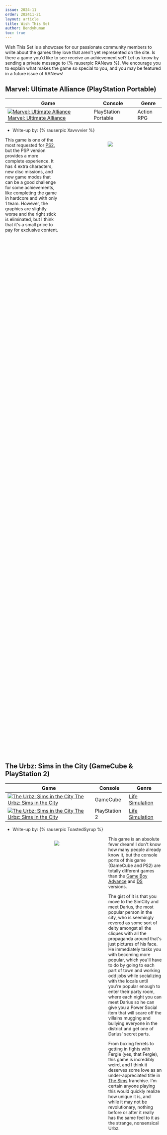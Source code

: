 ```yaml
---
issue: 2024-11
order: 202411-21
layout: article
title: Wish This Set
author: Bendyhuman
toc: true
---
```


Wish This Set is a showcase for our passionate community members to write about the games they love that aren't yet represented on the site. Is there a game you'd like to see receive an achievement set? Let us know by sending a private message to {% rauserpic RANews %}. We encourage you to explain what makes the game so special to you, and you may be featured in a future issue of RANews!

## Marvel: Ultimate Alliance (PlayStation Portable)

| Game                                                                                                                                                                                                                                                                  | Console              | Genre      |
| --------------------------------------------------------------------------------------------------------------------------------------------------------------------------------------------------------------------------------------------------------------------- | -------------------- | ---------- |
| <a class="gameicon-link" href="https://retroachievements.org/game/3996" target="_blank" rel="noopener"> <img class="gameicon" src="https://media.retroachievements.org/Images/000001.png" alt="Marvel: Ultimate Alliance"> <span>Marvel: Ultimate Alliance</span></a> | PlayStation Portable | Action RPG |

* Write-up by: {% rauserpic Xavvvvier %}

<figure style="text-align:center;float:right;width:50%;height:50%">
<img src="https://cdn.mobygames.com/screenshots/15851370-marvel-ultimate-alliance-psp-capitan-america-fighting-ultron-war.png">
<figcaption></figcaption>
</figure>

This game is one of the most requested for [PS2](https://retroachievements.org/game/21031), but the PSP version provides a more complete experience. It has 4 extra characters, new disc missions, and new game modes that can be a good challenge for some achievements, like completing the game in hardcore and with only 1 team. However, the graphics are slightly worse and the right stick is eliminated, but I think that it's a small price to pay for exclusive content.

<br clear="right"/>

## The Urbz: Sims in the City (GameCube & PlayStation 2)

| Game                                                                                                                                                                                                                                                                     | Console  | Genre                                                     |
| ------------------------------------------------------------------------------------------------------------------------------------------------------------------------------------------------------------------------------------------------------------------------ | -------- | --------------------------------------------------------- |
| <a class="gameicon-link" href="https://retroachievements.org/game/30169" target="_blank" rel="noopener"> <img class="gameicon" src="https://media.retroachievements.org/Images/099722.png" alt="The Urbz: Sims in the City"> <span>The Urbz: Sims in the City</span></a> | GameCube | [Life Simulation](https://retroachievements.org/game/861) |
| <a class="gameicon-link" href="https://retroachievements.org/game/19374" target="_blank" rel="noopener"> <img class="gameicon" src="https://media.retroachievements.org/Images/066124.png" alt="The Urbz: Sims in the City"> <span>The Urbz: Sims in the City</span></a> | PlayStation 2 | [Life Simulation](https://retroachievements.org/game/861) |

* Write-up by: {% rauserpic ToastedSyrup %}

<figure style="text-align:center;float:left;width:50%;height:50%">
<img src="https://camo.githubusercontent.com/84007be0924ac76cbc036523e5079547c4a2fab77704a55e98d45555bcddd2bb/68747470733a2f2f7374617469632e77696b69612e6e6f636f6f6b69652e6e65742f73696d732f696d616765732f382f38662f5572627a2d73696d732d696e2d7468652d636974792e6a70672f7265766973696f6e2f6c61746573743f63623d3230313430343039313035373031">
<figcaption></figcaption>
</figure>

This game is an absolute fever dream! I don't know how many people already know it, but the console ports of this game (GameCube and PS2) are totally different games than the [Game Boy Advance](https://retroachievements.org/game/5057) and [DS](https://retroachievements.org/game/16240) versions.

The gist of it is that you move to the SimCity and meet Darius, the most popular person in the city, who is seemingly revered as some sort of deity amongst all the cliques with all the propaganda around that's just pictures of his face. He immediately tasks you with becoming more popular, which you'll have to do by going to each part of town and working odd jobs while socializing with the locals until you're popular enough to enter their party room, where each night you can meet Darius so he can give you a Power Social item that will scare off the villains mugging and bullying everyone in the district and get one of Darius' secret parts.

From boxing ferrets to getting in fights with Fergie (yes, that Fergie), this game is incredibly weird, and I think it deserves some love as an under-appreciated title in [The Sims](https://retroachievements.org/game/5727) franchise. I'm certain anyone playing this would quickly realize how unique it is, and while it may not be revolutionary, nothing before or after it really has the same feel to it as the strange, nonsensical Urbz.

<br clear="left"/>

## Metal Saga (PlayStation 2)

| Game                                                                                                                                                                                                                                     | Console       | Genre                                                     |
| ---------------------------------------------------------------------------------------------------------------------------------------------------------------------------------------------------------------------------------------- | ------------- | --------------------------------------------------------- |
| <a class="gameicon-link" href="https://retroachievements.org/game/20742" target="_blank" rel="noopener"> <img class="gameicon" src="https://media.retroachievements.org/Images/075148.png" alt="Metal Saga"> <span>Metal Saga</span></a> | PlayStation 2 | [Turn-based RPG](https://retroachievements.org/game/5663) |

* Write-up by: {% rauserpic Maiodin %}

<figure style="text-align:center;float:right;width:50%;height:50%">
<img src="https://media.retroachievements.org/Images/087481.png">
<figcaption></figcaption>
</figure>

Metal Saga is an awesome RPG set in a post-apocalyptic world where the main story is in the background. The basic gameplay loop revolves around getting better tanks to take on outlaws (boss battles) to make money through their bounties and upgrade your current tanks' arsenal. There are many tanks available to be found/bought/rented, several towns to visit, and even a casino on a train! Plus many hidden secrets, stories, areas, and multiple endings. The graphics may not be the best, but the vibe the aesthetic brings can be felt. All this and more (including comedic dialogues and stories) make this a must play.

<br clear="right"/>

## Samurai Warriors 2 \| Samurai Warriors 2: Xtreme Legends (PlayStation 2)

| Game                                                                                                                                                                                                                                                                                                                                 | Console       | Genre                                                   |
| ------------------------------------------------------------------------------------------------------------------------------------------------------------------------------------------------------------------------------------------------------------------------------------------------------------------------------------ | ------------- | ------------------------------------------------------- |
| <a class="gameicon-link" href="https://retroachievements.org/game/20791" target="_blank" rel="noopener"> <img class="gameicon" src="https://media.retroachievements.org/Images/101246.png" alt="Samurai Warriors 2 \| Samurai Warriors 2: Xtreme Legends"> <span>Samurai Warriors 2 \| Samurai Warriors 2: Xtreme Legends</span></a> | PlayStation 2 | [Hack & Slash](https://retroachievements.org/game/8322) |

* Write-up by: {% rauserpic kongming00 %}

<figure style="text-align:center;float:left;width:50%;height:50%">
<img src="https://m.media-amazon.com/images/M/MV5BZWNkMzc1NmEtYzdiMS00NTFhLWEyZmQtYWNlYjI4ZjQ0NzVlXkEyXkFqcGc@._V1_QL75_UX820_.jpg">
<figcaption></figcaption>
</figure>

Have you ever wanted to hack your way through Feudal Japan as one of the famous samurai lords? Well, this game is for you. The [Warriors](https://retroachievements.org/game/6047) series has been around for several decades and has grown from system pushing tech demos to cult classics. It's not for everyone, sure. But Samurai Warriors has always been the better younger sister of the Warriors franchise. The stories are closely based on history, rather than loosely. The characters are all unique and have heroic traits and flaws.

[Samurai Warriors 1](https://retroachievements.org/game/20790) was an interesting trial for the first in series. It was dark, gloomy in tone and story, and a bit clunky to play. But Samurai Warriors 2 revitalized the genre. It came in swinging with more characters and a mass amount of maps and unique weapons. Samurai Warriors 2 deserves a trophy set for just the sheer amount of unlockable content the game has. The expansion, Samurai Warriors 2: Xtreme Legends, brought even more characters, items, and weapons to unlock. I grew up on this game and would love to play it again with trophies to unlock. This game actually got me interested in Japanese history enough to minor in it in college! And now I am writing a graphic novel based on the same time era.

Would love to share the experience of Samurai Warriors 2: Xtreme Legends with all you cheev hunters - a journey through 1500's Japan, where your honor was bond by blood.

<br clear="left"/>

## Castle of Dragon (NES/Famicom)

| Game                                                                                                                                                                                                                                                | Console     | Genre  |
| --------------------------------------------------------------------------------------------------------------------------------------------------------------------------------------------------------------------------------------------------- | ----------- | ------ |
| <a class="gameicon-link" href="https://retroachievements.org/game/1610" target="_blank" rel="noopener"> <img class="gameicon" src="https://media.retroachievements.org/Images/011782.png" alt="Castle of Dragon"> <span>Castle of Dragon</span></a> | NES/Famicom | Action |

* Write-up by: {% rauserpic Hotscrock %}

<figure style="text-align:center;float:right;width:50%;height:50%">
<img src="https://media.retroachievements.org/Images/011781.png">
<figcaption></figcaption>
</figure>

Castle of Dragon is just another action platformer for the NES, and overall, it's a poor port compared to the original arcade game. However, for me it brings a lot of nostalgia to the time when children were introduced to video games (at least here in Brazil it started at some point at the turn of the 80s and 90s), where games had no tutorials and most of the learning curve in games was done by trial and error and memorization. In this scenario, I first discovered the game when my cousin bought it with a friend, but we were all very bad at video games and I remember spending hours dying on floating platforms, that after years, when trying again I realized it was very easy to get through.

The game itself I consider to be quite similar to [Ghosts 'n Goblins](https://retroachievements.org/game/1710), which I ended up not having access to as a child and didn't become as memorable for me after playing it for the first time through emulation. But anyway, there are several influences: medieval themes with castles, armor upgrades, a map that shows progress between levels, etc. But unfortunately, not everything is the same... The controls are very bad, the character is slow, and when jumping the character doesn't seem to get where it should. There is some variety of weapons, but it's not really interesting, since once you get a morning star, there's no reason to change it, even if it eventually causes damage to yourself.

In the second half of the game it stops being linear and starts to be divided into different paths between the floors of the castle, which at the time was interesting because it was not so common in games of this generation. But these multiple paths actually only served to change the order of the stages, as they were all mandatory and constituted an indispensable item for the final battle that inevitably always takes place in the same place. This part of the game can be very interesting if you know what's going on, but at the time I played it it felt like a broken game, as we were instantly killed for running into the final boss, as no one had the game manuals or understood English to read them and have a better understanding of the game.

But in any case, despite not being a brilliant game, it is certainly a game in which nostalgia hits hard and brings back memories of that time when video games were being "discovered" here. It's another one of the games I want to revisit someday and maybe finish or master after more than 30 years of failures.

<br clear="right"/>

## Devil Kings (PlayStation 2)

| Game                                                                                                                                                                                                                                       | Console       | Genre                                                                                                     |
| ------------------------------------------------------------------------------------------------------------------------------------------------------------------------------------------------------------------------------------------ | ------------- | --------------------------------------------------------------------------------------------------------- |
| <a class="gameicon-link" href="https://retroachievements.org/game/20696" target="_blank" rel="noopener"> <img class="gameicon" src="https://media.retroachievements.org/Images/088835.png" alt="Devil Kings"> <span>Devil Kings</span></a> | PlayStation 2 | [Action](https://retroachievements.org/game/839), [Hack & Slash](https://retroachievements.org/game/8322) |

* Write-up by: {% rauserpic kingdevil999 %}

<figure style="text-align:center;float:left;width:50%;height:50%">
<img src="https://media.retroachievements.org/Images/088834.png">
<figcaption></figcaption>
</figure>

I noticed some rather "underground" PS2 games getting achievements, but there is no set whatsoever for the [Sengoku Basara](https://retroachievements.org/game/8534) series (or how the first game was localized, "Devil Kings"). I send this message almost in a begging manner for the series to finally receive a set, as it's not only one of the best [Musou](https://retroachievements.org/game/6047) series, but also one of [Capcom's](https://retroachievements.org/game/9401) best hidden gems that is currently on hold. Capcom did mention the saga in that "revival" poll they did recently, though. There were many great games that marked the PS2 era for me, but the Sengoku Basara series always hit me a bit different. It's still one of my favorites and why I am sending this message.

<br clear="left"/>

## Untold Legends: Brotherhood of the Blade (PlayStation Portable)

| Game                                                                                                                                                                                                                                                                                                 | Console              | Genre                                                 |
| ---------------------------------------------------------------------------------------------------------------------------------------------------------------------------------------------------------------------------------------------------------------------------------------------------- | -------------------- | ----------------------------------------------------- |
| <a class="gameicon-link" href="https://retroachievements.org/game/18143" target="_blank" rel="noopener"> <img class="gameicon" src="https://media.retroachievements.org/Images/079426.png" alt="Untold Legends: Brotherhood of the Blade"> <span>Untold Legends: Brotherhood of the Blade</span></a> | PlayStation Portable | [Action RPG](https://retroachievements.org/game/9132) |

* Write-up by: {% rauserpic AssClownKing %}

<figure style="text-align:center;float:right;width:50%;height:50%">
<img src="https://media.retroachievements.org/Images/079422.png">
<figcaption></figcaption>
</figure>

Every once in a great while, a game comes along and changes the landscape of the genre. [Super Mario 64](https://retroachievements.org/game/10003) for platformers, [Guitar Hero](https://retroachievements.org/game/7994) for rhythm games. Games that even people who may have zero overall interest in the genre in question, the games themselves are at a level of goodness that it requires at least a chance.

Untold Legends... is absolutely not that game. Hack and slash games are a dime a dozen, and most of them can be classified as average at best. Aggressively so. Untold Legends is very much no different in that regard. As a launch title for a system that attempted to do what no other previous system could do (compete with Nintendo in the handheld console space, a feat that I daresay the PSP did better than nearly every other competitor), both the system and the game itself would be an unknown quantity. Launch titles in particular have less scrutiny upon them simply because the console itself is an unknown. What do you do on something that has never been done before? You stick to the basics.

Untold Legends is, at its heart, nothing special. It's another game where you smack giant trees and hordes of spiders in an attempt to make numbers go up, but at its core, the gameplay loop is sound, it gets the job done. Not all games reach the skies. Most are content being solid entries into their respective genre category, and Untold Legend... perhaps it's a story that has been told dozens of times before, but it's one that struck a chord with me in the early days of the handheld console war of the seventh generation.

<br clear="right"/>

## Henry Hatsworth in the Puzzling Adventure (Nintendo DS)

| Game                                                                                                                                                                                                                                                                                                  | Console     | Genre                                                                                                        |
| ----------------------------------------------------------------------------------------------------------------------------------------------------------------------------------------------------------------------------------------------------------------------------------------------------- | ----------- | ------------------------------------------------------------------------------------------------------------ |
| <a class="gameicon-link" href="https://retroachievements.org/game/9492" target="_blank" rel="noopener"> <img class="gameicon" src="https://media.retroachievements.org/Images/036994.png" alt="Henry Hatsworth in the Puzzling Adventure"> <span>Henry Hatsworth in the Puzzling Adventure</span></a> | Nintendo DS | [Puzzle](https://retroachievements.org/game/1093), [2D Platforming](https://retroachievements.org/game/9368) |

* Write-up by: {% rauserpic Ancycles %}

<figure style="text-align:center;float:left;width:50%;height:50%">
<img src="https://media.retroachievements.org/Images/036992.png">
<figcaption></figcaption>
</figure>

A Nintendo DS game published by [EA](https://retroachievements.org/game/5961) may not inspire much confidence, but rest assured that this a real hidden gem, and one of the most underrated games on the system, not for lack of competition.

Our titular hero sets out on a journey to assemble the pieces of the mystical golden suit, in order to become the most well-dressed gentleman in the world! This game is a mix between a standard 2D platformer and a match 3 puzzler. Collecting items and defeating enemies in the platformer sends them to the puzzle on the bottom screen, where you'll have to match blocks in order to kill off enemies permanently. Although this game does make use of both screens, no touch screen gimmicks are required and the entire game is playable with just a controller or keyboard, making it very emulation friendly. Although it's not the longest game, it does get pretty challenging as you progress, making it more interesting for those more experienced in 2D platformers. However, there is a shop where you can buy upgrades with money you collect in the stages.

Finally, there is the presentation. This is a very nice-looking game for the DS, featuring clean sprites and animations. Perhaps best of all is the music, which is far, far better than it has any right to be. Each track for the levels fits perfectly, and the boss themes are a particular highlight. Even the music when you're in the puzzle is great.

This game would fit well with standard progression achievements, as well as no-damage boss fights, which will no doubt be a satisfying challenge. Unfortunately, there hasn't been much attention in terms of set requests, but I hope you can now see why this hidden gem for the DS is absolutely deserving of a set!

<br clear="left"/>

## \~Homebrew~ GBA Microjam '23 (Game Boy Advance)

| Game                                                                                                                                                                                                                                                                         | Console          | Genre                                                |
| ---------------------------------------------------------------------------------------------------------------------------------------------------------------------------------------------------------------------------------------------------------------------------- | ---------------- | ---------------------------------------------------- |
| <a class="gameicon-link" href="https://retroachievements.org/game/28158" target="_blank" rel="noopener"> <img class="gameicon" src="https://media.retroachievements.org/Images/102370.png" alt="\~Homebrew~ GBA Microjam '23"> <span>\~Homebrew~ GBA Microjam '23</span></a> | Game Boy Advance | [Minigames](https://retroachievements.org/game/4573) |

* Write-up by: {% rauserpic yuvi3000 %}

<figure style="text-align:center;float:right;width:50%;height:50%">
<img src="https://media.retroachievements.org/Images/101146.png">
<figcaption></figcaption>
</figure>

Greetings to all the monsters out there! Do you love the crazy nonsense of the [WarioWare](https://retroachievements.org/game/6129) minigame vibe but you wish there was a Hallowe'en version for the trick or treat season? Well, look no further than GBA Microjam '23!

This is a collaborative effort from some really cool indie developers coming together to provide a casual gaming experience that is pumpkin-filled and silly. Sure, playing the game itself can be a quick and casual arcade experience, but I'm sure that replayability and competing with other players can give this game plenty of time to shine! This definitely seems like the kind of entertainment that achievements and leaderboards could easily tie into.

October may be over, but I think this would be a good game to bite into for some spooky fun!

<br clear="right"/>

## HyperZone (SNES/Super Famicom)

| Game                                                                                                                                                                                                                                 | Console            | Genre        |
| ------------------------------------------------------------------------------------------------------------------------------------------------------------------------------------------------------------------------------------ | ------------------ | ------------ |
| <a class="gameicon-link" href="https://retroachievements.org/game/943" target="_blank" rel="noopener"> <img class="gameicon" src="https://media.retroachievements.org/Images/079090.png" alt="HyperZone"> <span>HyperZone</span></a> | SNES/Super Famicom | Rail Shooter |

* Write-up by: {% rauserpic TrogdorTheBurninator %}

<figure style="text-align:center;float:left;width:50%;height:50%">
<img src="https://media.retroachievements.org/Images/027930.png">
<figcaption></figcaption>
</figure>

Ahoy there, Mode 7 enthusiasts! Very nearly a launch title, HyperZone was produced by [HAL Laboratory](https://retroachievements.org/game/7257) and released September 1991 in North America after spending a month on the top-selling lists in Japan. A rail shooter modeled after the StarGate sequence from 2001: A Space Odyssey, HyperZone boasts 8 levels of Mode 7 graphics, steadily increasing difficulty and a notoriously difficult (for the time) final boss, but the game also loops infinitely after the final stage, enabling you to continue playing until your lives run out. Additionally, with each new extra life (earned through score) you get a new ship upgrade at the next level start, enabling charging weapons and stronger attack power.

The story is "all there in the manual": In the year 2089, Earth has become uninhabitable due to war, and mankind is attempting to resettle on the asteroid belt between Mars and Jupiter. In order to do so, an infestation of cybernetic beings must first be dispatched, including their mysterious leader who possesses psychic powers. "Shoot everything that moves" is the order of the day, so hop to it!

Gameplay resembles [F-Zero](https://retroachievements.org/game/252) or [Star Fox](https://retroachievements.org/game/351), with your ship constantly barreling forward at a high rate of speed. Braking over "heal zones" allows for recharging energy, but brake too much and you begin to lose health. Some areas require strategically taking damage to access longer healing patches, but a damageless run is possible for every stage except Stage 7. Enemies vary wildly in shape, but generally attack by ramming or shooting white energy balls at you - your ship always explodes after a single hit, so defensive play is recommended.

In addition to high score, damageless/1cc achievements and the like, one possibility for a more difficult set would be "destroy as many enemies as possible with a single charged shot" - indeed, some levels allow for as many as a dozen enemies to be lined up with expert shot placement. Come develop this set that showcases Mode 7 graphics and an amazing soundtrack today!

<br clear="left"/>